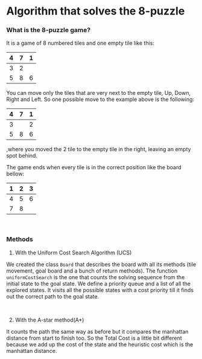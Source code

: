 # Algorithm that solves the 8-puzzle


### What is the 8-puzzle game?

It is a game of 8 numbered tiles and one empty tile like this:

| 4 | 7 | 1 |
| - | - | - |
| 3 | 2 |   |
| 5 | 8 | 6 |


You can move only the tiles that are very next to the empty tile, Up, Down, Right and Left. So one possible move to the example above is the following:

| 4 | 7 | 1 |
| - | - | - |
| 3 |   | 2 |
| 5 | 8 | 6 |

,where you moved the 2 tile to the empty tile in the right, leaving an empty spot behind.


The game ends when every tile is in the correct position like the board bellow:

| 1 | 2 | 3 |
| - | - | - |
| 4 | 5 | 6 |
| 7 | 8 |   |

&nbsp;

### Methods

1. With the Uniform Cost Search Algorithm (UCS) 

We created the class `Board` that describes the board with all its methods (tile movement, goal board and a bunch of return methods). 
The function `uniformCostSearch` is the one that counts the solving sequence from the initial state to the goal state. We define a priority queue 
and a list of all the explored states. It visits all the possible states with a cost priority till it finds out the correct path to the goal state. 

&nbsp;
&nbsp;

2. With the A-star method(A*)

It counts the path the same way as before but it compares the manhattan distance from start to finish too. So the Total Cost is a little bit different because we add up the cost of the state and the heuristic cost which is the manhattan distance.
